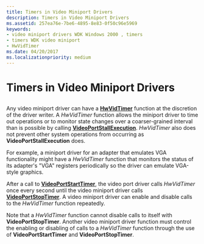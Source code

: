 ```yaml
---
title: Timers in Video Miniport Drivers
description: Timers in Video Miniport Drivers
ms.assetid: 257ea76e-7be6-4895-8e83-0f50c96e5969
keywords:
- video miniport drivers WDK Windows 2000 , timers
- timers WDK video miniport
- HwVidTimer
ms.date: 04/20/2017
ms.localizationpriority: medium
---
```


# Timers in Video Miniport Drivers


## <span id="ddk_timers_in_video_miniport_drivers_gg"></span><span id="DDK_TIMERS_IN_VIDEO_MINIPORT_DRIVERS_GG"></span>


Any video miniport driver can have a [**HwVidTimer**](https://msdn.microsoft.com/library/windows/hardware/ff567371) function at the discretion of the driver writer. A *HwVidTimer* function allows the miniport driver to time out operations or to monitor state changes over a coarser-grained interval than is possible by calling [**VideoPortStallExecution**](https://msdn.microsoft.com/library/windows/hardware/ff570368). *HwVidTimer* also does not prevent other system operations from occurring as **VideoPortStallExecution** does.

For example, a miniport driver for an adapter that emulates VGA functionality might have a *HwVidTimer* function that monitors the status of its adapter's "VGA" registers periodically so the driver can emulate VGA-style graphics.

After a call to [**VideoPortStartTimer**](https://msdn.microsoft.com/library/windows/hardware/ff570370), the video port driver calls *HwVidTimer* once every second until the video miniport driver calls [**VideoPortStopTimer**](https://msdn.microsoft.com/library/windows/hardware/ff570371). A video miniport driver can enable and disable calls to the *HwVidTimer* function repeatedly.

Note that a *HwVidTimer* function cannot disable calls to itself with **VideoPortStopTimer**. Another video miniport driver function must control the enabling or disabling of calls to a *HwVidTimer* function through the use of **VideoPortStartTimer** and **VideoPortStopTimer**.

 

 





